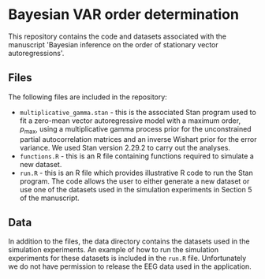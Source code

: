 # Bayesian VAR order determination

This repository contains the code and datasets associated with the manuscript 'Bayesian inference on the order of stationary vector autoregressions'.  

## Files

The following files are included in the repository:
* `multiplicative_gamma.stan` - this is the associated Stan program used to fit a zero-mean vector autoregressive model with a maximum order, $p_{\max}$, using a multiplicative gamma process prior for the unconstrained partial autocorrelation matrices and an inverse Wishart prior for the error variance. We used Stan version 2.29.2 to carry out the analyses.
* `functions.R` - this is an R file containing functions required to simulate a new dataset. 
* `run.R` - this is an R file which provides illustrative R code to run the Stan program. The code allows the user to either generate a new dataset or use one of the datasets used in the simulation experiments in Section 5 of the manuscript.

## Data

In addition to the files, the data directory contains the datasets used in the simulation experiments. An example of how to run the simulation experiments for these datasets is included in the `run.R` file. Unfortunately we do not have permission to release the EEG data used in the application.
